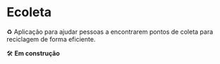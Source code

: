 # Ecoleta

:recycle: Aplicação para ajudar pessoas a encontrarem pontos de coleta para reciclagem de forma eficiente.

:hammer_and_wrench:	**Em construção**

